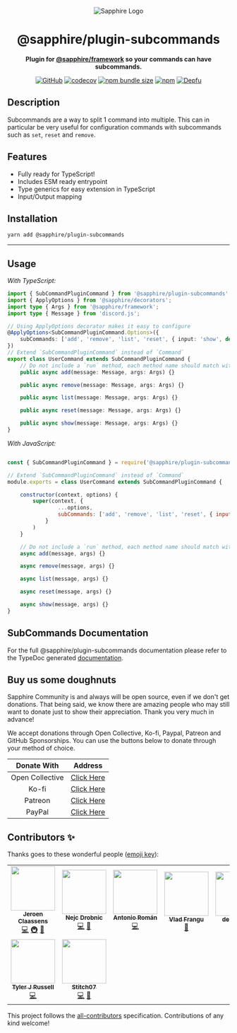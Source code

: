 <div align="center">

![Sapphire Logo](https://cdn.skyra.pw/gh-assets/sapphire-banner.png)

# @sapphire/plugin-subcommands

**Plugin for <a href="https://github.com/sapphiredev/framework">@sapphire/framework</a> so your commands can have subcommands.**

[![GitHub](https://img.shields.io/github/license/sapphiredev/plugins)](https://github.com/sapphiredev/plugins/blob/main/LICENSE.md)
[![codecov](https://codecov.io/gh/sapphiredev/plugins/branch/main/graph/badge.svg?token=QWL8FB16BR)](https://codecov.io/gh/sapphiredev/plugins)
[![npm bundle size](https://img.shields.io/bundlephobia/min/@sapphire/plugin-subcommands?logo=webpack&style=flat-square)](https://bundlephobia.com/result?p=@sapphire/plugin-subcommands)
[![npm](https://img.shields.io/npm/v/@sapphire/plugin-subcommands?color=crimson&logo=npm&style=flat-square)](https://www.npmjs.com/package/@sapphire/plugin-subcommands)
[![Depfu](https://badges.depfu.com/badges/11bbf7392987e6fd51fc6559e1d42dfc/count.svg)](https://depfu.com/github/sapphiredev/plugins?project_id=15201)

</div>

## Description

Subcommands are a way to split 1 command into multiple. This can in particular be very useful for configuration commands with subcommands such as `set`, `reset` and `remove`.

## Features

-   Fully ready for TypeScript!
-   Includes ESM ready entrypoint
-   Type generics for easy extension in TypeScript
-   Input/Output mapping

## Installation

```sh
yarn add @sapphire/plugin-subcommands
```

---

## Usage

_With TypeScript:_

```typescript
import { SubCommandPluginCommand } from '@sapphire/plugin-subcommands';
import { ApplyOptions } from '@sapphire/decorators';
import type { Args } from '@sapphire/framework';
import type { Message } from 'discord.js';

// Using ApplyOptions decorator makes it easy to configure
@ApplyOptions<SubCommandPluginCommand.Options>({
	subCommands: ['add', 'remove', 'list', 'reset', { input: 'show', default: true }]
})
// Extend `SubCommandPluginCommand` instead of `Command`
export class UserCommand extends SubCommandPluginCommand {
	// Do not include a `run` method, each method name should match with the subcommand names
	public async add(message: Message, args: Args) {}

	public async remove(message: Message, args: Args) {}

	public async list(message: Message, args: Args) {}

	public async reset(message: Message, args: Args) {}

	public async show(message: Message, args: Args) {}
}
```

_With JavaScript:_

```javascript

const { SubCommandPluginCommand } = require('@sapphire/plugin-subcommands');

// Extend `SubCommandPluginCommand` instead of `Command`
module.exports = class UserCommand extends SubCommandPluginCommand {

	constructor(context, options) {
		super(context, {
				...options,
				subCommands: ['add', 'remove', 'list', 'reset', { input: 'show', default: true }]
			}
		)
	}

	// Do not include a `run` method, each method name should match with the subcommand names
	async add(message, args) {}

	async remove(message, args) {}

	async list(message, args) {}

	async reset(message, args) {}

	async show(message, args) {}
}
```

## SubCommands Documentation

For the full @sapphire/plugin-subcommands documentation please refer to the TypeDoc generated [documentation](https://sapphiredev.github.io/plugins/modules/_sapphire_plugin_subcommands.html).

## Buy us some doughnuts

Sapphire Community is and always will be open source, even if we don't get donations. That being said, we know there are amazing people who may still want to donate just to show their appreciation. Thank you very much in advance!

We accept donations through Open Collective, Ko-fi, Paypal, Patreon and GitHub Sponsorships. You can use the buttons below to donate through your method of choice.

|   Donate With   |                       Address                       |
| :-------------: | :-------------------------------------------------: |
| Open Collective | [Click Here](https://sapphirejs.dev/opencollective) |
|      Ko-fi      |      [Click Here](https://sapphirejs.dev/kofi)      |
|     Patreon     |    [Click Here](https://sapphirejs.dev/patreon)     |
|     PayPal      |     [Click Here](https://sapphirejs.dev/paypal)     |

## Contributors ✨

Thanks goes to these wonderful people ([emoji key](https://allcontributors.org/docs/en/emoji-key)):

<!-- ALL-CONTRIBUTORS-LIST:START - Do not remove or modify this section -->
<!-- prettier-ignore-start -->
<!-- markdownlint-disable -->
<table>
  <tr>
    <td align="center"><a href="https://favware.tech/"><img src="https://avatars3.githubusercontent.com/u/4019718?v=4?s=100" width="100px;" alt=""/><br /><sub><b>Jeroen Claassens</b></sub></a><br /><a href="https://github.com/sapphiredev/plugins/commits?author=Favna" title="Code">💻</a> <a href="#infra-Favna" title="Infrastructure (Hosting, Build-Tools, etc)">🚇</a> <a href="#projectManagement-Favna" title="Project Management">📆</a></td>
    <td align="center"><a href="https://quantumlytangled.com"><img src="https://avatars1.githubusercontent.com/u/7919610?v=4?s=100" width="100px;" alt=""/><br /><sub><b>Nejc Drobnic</b></sub></a><br /><a href="https://github.com/sapphiredev/plugins/commits?author=QuantumlyTangled" title="Code">💻</a> <a href="https://github.com/sapphiredev/plugins/commits?author=QuantumlyTangled" title="Documentation">📖</a></td>
    <td align="center"><a href="https://github.com/kyranet"><img src="https://avatars0.githubusercontent.com/u/24852502?v=4?s=100" width="100px;" alt=""/><br /><sub><b>Antonio Román</b></sub></a><br /><a href="https://github.com/sapphiredev/plugins/commits?author=kyranet" title="Code">💻</a></td>
    <td align="center"><a href="https://github.com/vladfrangu"><img src="https://avatars3.githubusercontent.com/u/17960496?v=4?s=100" width="100px;" alt=""/><br /><sub><b>Vlad Frangu</b></sub></a><br /><a href="https://github.com/sapphiredev/plugins/pulls?q=is%3Apr+reviewed-by%3Avladfrangu" title="Reviewed Pull Requests">👀</a></td>
    <td align="center"><a href="https://github.com/apps/depfu"><img src="https://avatars3.githubusercontent.com/in/715?v=4?s=100" width="100px;" alt=""/><br /><sub><b>depfu[bot]</b></sub></a><br /><a href="#maintenance-depfu[bot]" title="Maintenance">🚧</a></td>
    <td align="center"><a href="https://github.com/apps/dependabot"><img src="https://avatars0.githubusercontent.com/in/29110?v=4?s=100" width="100px;" alt=""/><br /><sub><b>dependabot[bot]</b></sub></a><br /><a href="#maintenance-dependabot[bot]" title="Maintenance">🚧</a></td>
    <td align="center"><a href="https://github.com/apps/allcontributors"><img src="https://avatars0.githubusercontent.com/in/23186?v=4?s=100" width="100px;" alt=""/><br /><sub><b>allcontributors[bot]</b></sub></a><br /><a href="https://github.com/sapphiredev/plugins/commits?author=allcontributors[bot]" title="Documentation">📖</a></td>
  </tr>
  <tr>
    <td align="center"><a href="https://github.com/Nytelife26"><img src="https://avatars1.githubusercontent.com/u/22531310?v=4?s=100" width="100px;" alt=""/><br /><sub><b>Tyler J Russell</b></sub></a><br /><a href="https://github.com/sapphiredev/plugins/commits?author=Nytelife26" title="Code">💻</a></td>
    <td align="center"><a href="https://github.com/Stitch07"><img src="https://avatars.githubusercontent.com/u/29275227?v=4?s=100" width="100px;" alt=""/><br /><sub><b>Stitch07</b></sub></a><br /><a href="https://github.com/sapphiredev/plugins/commits?author=Stitch07" title="Code">💻</a> <a href="https://github.com/sapphiredev/plugins/issues?q=author%3AStitch07" title="Bug reports">🐛</a></td>
  </tr>
</table>

<!-- markdownlint-restore -->
<!-- prettier-ignore-end -->

<!-- ALL-CONTRIBUTORS-LIST:END -->

This project follows the [all-contributors](https://github.com/all-contributors/all-contributors) specification. Contributions of any kind welcome!
